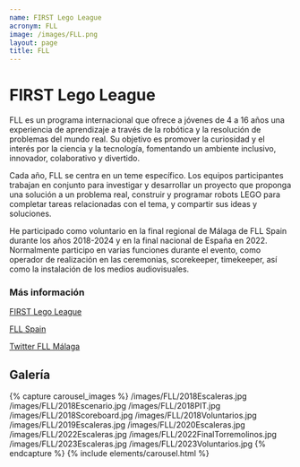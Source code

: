 ```yaml
---
name: FIRST Lego League
acronym: FLL
image: /images/FLL.png
layout: page
title: FLL
---
```

# FIRST Lego League
FLL es un programa internacional que ofrece a jóvenes de 4 a 16 años una experiencia de aprendizaje a través de la robótica y la resolución de problemas del mundo real. Su objetivo es promover la curiosidad y el interés por la ciencia y la tecnología, fomentando un ambiente inclusivo, innovador, colaborativo y divertido.

Cada año, FLL se centra en un teme específico. Los equipos participantes trabajan en conjunto para investigar y desarrollar un proyecto que proponga una solución a un problema real, construir y programar robots LEGO para completar tareas relacionadas con el tema, y compartir sus ideas y soluciones.

He participado como voluntario en la final regional de Málaga de FLL Spain durante los años 2018-2024 y en la final nacional de España en 2022. Normalmente participo en varias funciones durante el evento, como operador de realización en las ceremonias, scorekeeper, timekeeper, así como la instalación de los medios audiovisuales.

### Más información

[FIRST Lego League](https://firstlegoleague.org/)

[FLL Spain](https://firstlegoleague.soy/)

[Twitter FLL Málaga](https://twitter.com/fllmalaga)

## Galería
{% capture carousel_images %}
/images/FLL/2018Escaleras.jpg
/images/FLL/2018Escenario.jpg
/images/FLL/2018PIT.jpg
/images/FLL/2018Scoreboard.jpg
/images/FLL/2018Voluntarios.jpg
/images/FLL/2019Escaleras.jpg
/images/FLL/2020Escaleras.jpg
/images/FLL/2022Escaleras.jpg
/images/FLL/2022FinalTorremolinos.jpg
/images/FLL/2023Escaleras.jpg
/images/FLL/2023Voluntarios.jpg
{% endcapture %}
{% include elements/carousel.html %}